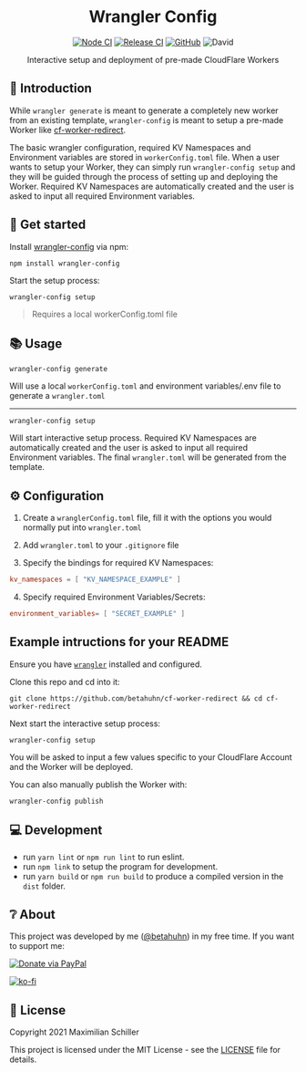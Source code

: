<div align="center">

# Wrangler Config

[![Node CI](https://github.com/BetaHuhn/wrangler-config/workflows/Node%20CI/badge.svg)](https://github.com/BetaHuhn/wrangler-config/actions?query=workflow%3A%22Node+CI%22) [![Release CI](https://github.com/BetaHuhn/wrangler-config/workflows/Release%20CI/badge.svg)](https://github.com/BetaHuhn/wrangler-config/actions?query=workflow%3A%22Release+CI%22) [![GitHub](https://img.shields.io/github/license/mashape/apistatus.svg)](https://github.com/BetaHuhn/wrangler-config/blob/master/LICENSE) ![David](https://img.shields.io/david/betahuhn/wrangler-config)

Interactive setup and deployment of pre-made CloudFlare Workers

</div>

## 👋 Introduction

While `wrangler generate` is meant to generate a completely new worker from an existing template, `wrangler-config` is meant to setup a pre-made Worker like [cf-worker-redirect](https://github.com/BetaHuhn/cf-worker-redirect).

The basic wrangler configuration, required KV Namespaces and Environment variables are stored in `workerConfig.toml` file. When a user wants to setup your Worker, they can simply run `wrangler-config setup` and they will be guided through the process of setting up and deploying the Worker. Required KV Namespaces are automatically created and the user is asked to input all required Environment variables.

## 🚀 Get started

Install [wrangler-config](https://github.com/BetaHuhn/wrangler-config) via npm:

```shell
npm install wrangler-config
```

Start the setup process:

```shell
wrangler-config setup
```

> Requires a local workerConfig.toml file

## 📚 Usage

```
wrangler-config generate
```

Will use a local `workerConfig.toml` and environment variables/.env file to generate a `wrangler.toml`

---

```
wrangler-config setup
```

Will start interactive setup process. Required KV Namespaces are automatically created and the user is asked to input all required Environment variables. The final `wrangler.toml` will be generated from the template.

## ⚙️ Configuration

1) Create a `wranglerConfig.toml` file, fill it with the options you would normally put into `wrangler.toml`

2) Add `wrangler.toml` to your `.gitignore` file

3) Specify the bindings for required KV Namespaces:

```toml
kv_namespaces = [ "KV_NAMESPACE_EXAMPLE" ]
```

4) Specify required Environment Variables/Secrets:

```toml
environment_variables= [ "SECRET_EXAMPLE" ]
```

## Example intructions for your README

Ensure you have [`wrangler`](https://github.com/cloudflare/wrangler) installed and configured.

Clone this repo and cd into it:

```shell
git clone https://github.com/betahuhn/cf-worker-redirect && cd cf-worker-redirect
```

Next start the interactive setup process:

```shell
wrangler-config setup
```

You will be asked to input a few values specific to your CloudFlare Account and the Worker will be deployed.

You can also manually publish the Worker with:

```shell
wrangler-config publish
```

## 💻 Development

- run `yarn lint` or `npm run lint` to run eslint.
- run `npm link` to setup the program for development.
- run `yarn build` or `npm run build` to produce a compiled version in the `dist` folder.

## ❔ About

This project was developed by me ([@betahuhn](https://github.com/BetaHuhn)) in my free time. If you want to support me:

[![Donate via PayPal](https://img.shields.io/badge/paypal-donate-009cde.svg)](https://www.paypal.com/cgi-bin/webscr?cmd=_s-xclick&hosted_button_id=394RTSBEEEFEE)

[![ko-fi](https://ko-fi.com/img/githubbutton_sm.svg)](https://ko-fi.com/F1F81S2RK)

## 📄 License

Copyright 2021 Maximilian Schiller

This project is licensed under the MIT License - see the [LICENSE](LICENSE) file for details.
